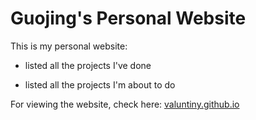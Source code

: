 # Guojing's Personal Website

This is my personal website:

* listed all the projects I've done

* listed all the projects I'm about to do

For viewing the website, check here: <a href="https://valuntiny.github.io/">valuntiny.github.io</a>
